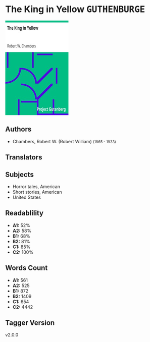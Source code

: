 # The King in Yellow <kbd>GUTHENBURGE</kbd>

![](./cover.medium.jpg "")

## Authors


 - Chambers, Robert W. (Robert William) <small>(1865 - 1933)</small>

## Translators



## Subjects


 - Horror tales, American
 - Short stories, American
 - United States

## Readablility


 - **A1:** 52%
 - **A2:** 58%
 - **B1:** 68%
 - **B2:** 81%
 - **C1:** 85%
 - **C2:** 100%

## Words Count


 - **A1:** 561
 - **A2:** 525
 - **B1:** 872
 - **B2:** 1409
 - **C1:** 654
 - **C2:** 4442

## Tagger Version


v2.0.0
